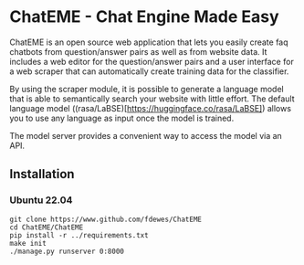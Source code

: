 # ChatEME - Chat Engine Made Easy

ChatEME is an open source web application that lets you easily create faq 
chatbots from question/answer pairs as well as from website data. It includes a 
web editor for the question/answer pairs and a user interface for a web scraper 
that can automatically create training data for the classifier. 

By using the scraper module, it is possible to generate a language model that is
able to semantically search your website with little effort. 
The default language model ((rasa/LaBSE)[https://huggingface.co/rasa/LaBSE]) 
allows you to use any language as input once the model is trained. 

The model server provides a convenient way to access the model via an API.

## Installation 
### Ubuntu 22.04

```
git clone https://www.github.com/fdewes/ChatEME
cd ChatEME/ChatEME
pip install -r ../requirements.txt
make init
./manage.py runserver 0:8000
```

